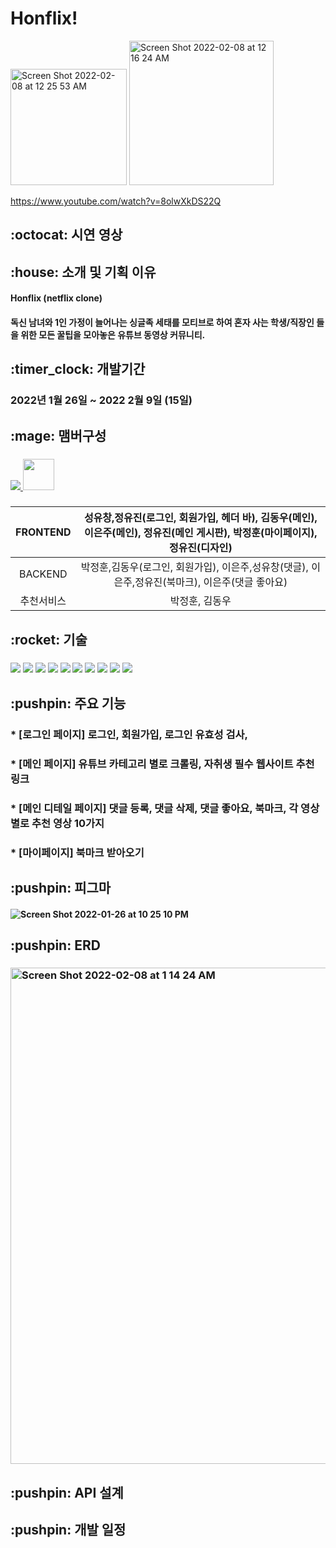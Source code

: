 # Honflix!
<img width="186" alt="Screen Shot 2022-02-08 at 12 25 53 AM" src="https://user-images.githubusercontent.com/75291546/152817874-89344fcf-0001-42b4-98af-e91a88760a47.png">
<img width="231" alt="Screen Shot 2022-02-08 at 12 16 24 AM" src="https://user-images.githubusercontent.com/75291546/152816075-31c0f651-eca1-473e-b222-69cd95f98d58.png">



https://www.youtube.com/watch?v=8olwXkDS22Q

<h2> :octocat: 시연 영상

<h2> :house: 소개 및 기획 이유
 
<h4>Honflix (netflix clone)
<h4>독신 남녀와 1인 가정이 늘어나는 싱글족 세태를 모티브로 하여 혼자 사는 학생/직장인 들을 위한 모든 꿀팁을 모아놓은 유튜브 동영상 커뮤니티.
 
<h2> :timer_clock: 개발기간

<h3>2022년 1월 26일 ~ 2022 2월 9일 (15일)


<h2>:mage: 맴버구성

<h3> 
 <a href="https://github.com/Paige1996/Honflix/graphs/contributors">
  <img src="https://contrib.rocks/image?repo=Paige1996/Honflix" />
  <img width="50px" src="https://avatars.githubusercontent.com/u/96567093?s=64&amp;v=4" />
</a>
<h3>
 
 |FRONTEND|성유창,정유진(로그인, 회원가입, 헤더 바), 김동우(메인), 이은주(메인), 정유진(메인 게시판), 박정훈(마이페이지), 정유진(디자인)| 
|:---:|:---:| 
 |BACKEND|박정훈,김동우(로그인, 회원가입), 이은주,성유창(댓글), 이은주,정유진(북마크), 이은주(댓글 좋아요)|
 |추천서비스| 박정훈, 김동우|
 
 <h2> :rocket: 기술
 
 <h3> 
    <img src="https://img.shields.io/badge/html5-E34F26?style=for-the-badge&logo=html5&logoColor=white"> 
  <img src="https://img.shields.io/badge/css-1572B6?style=for-the-badge&logo=css3&logoColor=white"> 
  <img src="https://img.shields.io/badge/python-3776AB?style=for-the-badge&logo=python&logoColor=white"> 
    <img src="https://img.shields.io/badge/django-092E20?style=for-the-badge&logo=django&logoColor=white">
   <img src="https://img.shields.io/badge/mysql-4479A1?style=for-the-badge&logo=mysql&logoColor=white"> 
    <img src="https://img.shields.io/badge/linux-FCC624?style=for-the-badge&logo=linux&logoColor=black"> 
    <img src="https://img.shields.io/badge/github-181717?style=for-the-badge&logo=github&logoColor=white">
  <img src="https://img.shields.io/badge/git-F05032?style=for-the-badge&logo=git&logoColor=white">
  <img src="https://img.shields.io/badge/fontawesome-339AF0?style=for-the-badge&logo=fontawesome&logoColor=white">
  <img src="https://img.shields.io/badge/aws-232F3E?style=for-the-badge&logo=aws&logoColor=white">

<h2> :pushpin: 주요 기능

<h3>* [로그인 페이지] 로그인, 회원가입, 로그인 유효성 검사,

<h3>* [메인 페이지] 유튜브 카테고리 별로 크롤링, 자취생 필수 웹사이트 추천 링크

<h3>* [메인 디테일 페이지] 댓글 등록, 댓글 삭제, 댓글 좋아요, 북마크, 각 영상별로 추천 영상 10가지

<h3>* [마이페이지] 북마크 받아오기
  
<h2> :pushpin: 피그마
 
<h4> 

![Screen Shot 2022-01-26 at 10 25 10 PM](https://user-images.githubusercontent.com/75291546/151170956-acdaf144-20a7-4338-885a-442fed4f1724.png)

<h2> :pushpin: ERD
 
<h3> <img width="794" alt="Screen Shot 2022-02-08 at 1 14 24 AM" src="https://user-images.githubusercontent.com/75291546/152827213-dbd64592-d1b7-467f-8474-8fbb42e448f2.png">


<h2> :pushpin: API 설계
  
 

<h2> :pushpin: 개발 일정
    
